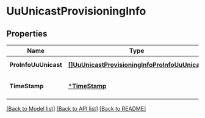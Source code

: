# UuUnicastProvisioningInfo

## Properties
Name | Type | Description | Notes
------------ | ------------- | ------------- | -------------
**ProInfoUuUnicast** | [**[]UuUnicastProvisioningInfoProInfoUuUnicast**](UuUnicastProvisioningInfo.proInfoUuUnicast.md) |  | [default to null]
**TimeStamp** | [***TimeStamp**](TimeStamp.md) |  | [optional] [default to null]

[[Back to Model list]](../README.md#documentation-for-models) [[Back to API list]](../README.md#documentation-for-api-endpoints) [[Back to README]](../README.md)

